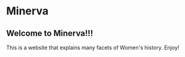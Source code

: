 # Minerva

## Welcome to Minerva!!!


This is a website that explains many facets of Women's history. Enjoy! 
